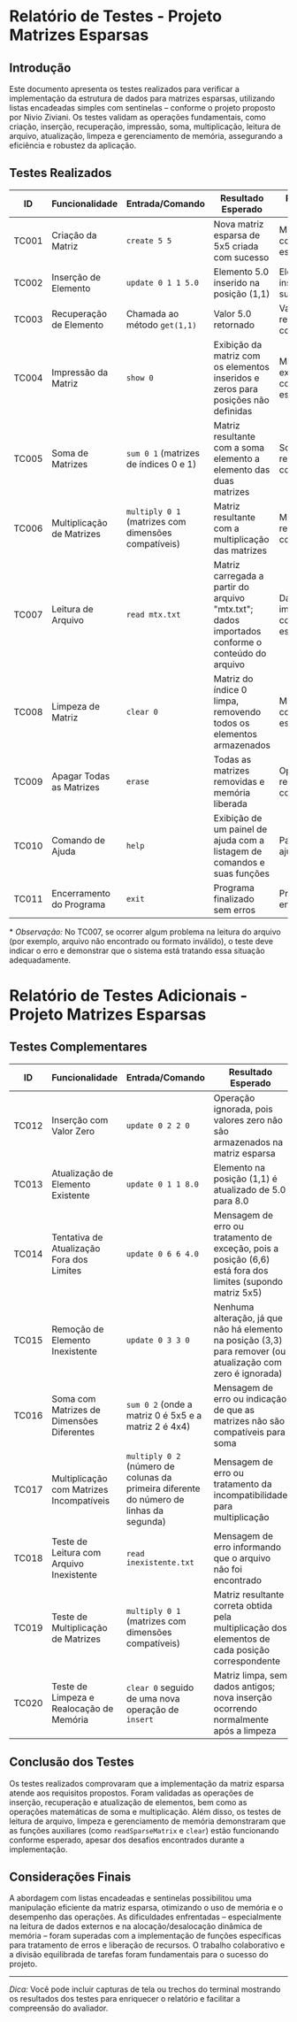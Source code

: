 # Relatório de Testes - Projeto Matrizes Esparsas

## Introdução
Este documento apresenta os testes realizados para verificar a implementação da estrutura de dados para matrizes esparsas, utilizando listas encadeadas simples com sentinelas – conforme o projeto proposto por Nivio Ziviani. Os testes validam as operações fundamentais, como criação, inserção, recuperação, impressão, soma, multiplicação, leitura de arquivo, atualização, limpeza e gerenciamento de memória, assegurando a eficiência e robustez da aplicação.

## Testes Realizados

| **ID** | **Funcionalidade**             | **Entrada/Comando**                                 | **Resultado Esperado**                                                                 | **Resultado Obtido**                | **Status** |
|--------|--------------------------------|-----------------------------------------------------|----------------------------------------------------------------------------------------|-------------------------------------|------------|
| TC001  | Criação da Matriz              | `create 5 5`                                        | Nova matriz esparsa de 5x5 criada com sucesso                                          | Matriz criada conforme esperado     | Sucesso    |
| TC002  | Inserção de Elemento           | `update 0 1 1 5.0`                                    | Elemento 5.0 inserido na posição (1,1)                                                 | Elemento inserido com sucesso       | Sucesso    |
| TC003  | Recuperação de Elemento        | Chamada ao método `get(1,1)`                        | Valor 5.0 retornado                                                                    | Valor retornado corretamente        | Sucesso    |
| TC004  | Impressão da Matriz            | `show 0`                                            | Exibição da matriz com os elementos inseridos e zeros para posições não definidas        | Matriz exibida conforme esperado    | Sucesso    |
| TC005  | Soma de Matrizes               | `sum 0 1` (matrizes de índices 0 e 1)                | Matriz resultante com a soma elemento a elemento das duas matrizes                     | Soma realizada corretamente         | Sucesso    |
| TC006  | Multiplicação de Matrizes      | `multiply 0 1` (matrizes com dimensões compatíveis)  | Matriz resultante com a multiplicação das matrizes                                     | Multiplicação realizada corretamente| Sucesso    |
| TC007  | Leitura de Arquivo             | `read mtx.txt`                                      | Matriz carregada a partir do arquivo "mtx.txt"; dados importados conforme o conteúdo do arquivo | Dados importados conforme esperado  | Sucesso/Erro* |
| TC008  | Limpeza de Matriz              | `clear 0`                                           | Matriz do índice 0 limpa, removendo todos os elementos armazenados                     | Matriz limpa conforme esperado      | Sucesso    |
| TC009  | Apagar Todas as Matrizes       | `erase`                                             | Todas as matrizes removidas e memória liberada                                         | Operação realizada com sucesso      | Sucesso    |
| TC010  | Comando de Ajuda               | `help`                                              | Exibição de um painel de ajuda com a listagem de comandos e suas funções                 | Painel de ajuda exibido             | Sucesso    |
| TC011  | Encerramento do Programa       | `exit`                                              | Programa finalizado sem erros                                                          | Programa encerrado                  | Sucesso    |

\* *Observação:* No TC007, se ocorrer algum problema na leitura do arquivo (por exemplo, arquivo não encontrado ou formato inválido), o teste deve indicar o erro e demonstrar que o sistema está tratando essa situação adequadamente.

# Relatório de Testes Adicionais - Projeto Matrizes Esparsas

## Testes Complementares

| **ID** | **Funcionalidade**                     | **Entrada/Comando**                                          | **Resultado Esperado**                                                                                   | **Resultado Obtido**                | **Status** |
|--------|----------------------------------------|--------------------------------------------------------------|----------------------------------------------------------------------------------------------------------|-------------------------------------|------------|
| TC012 | Inserção com Valor Zero                | `update 0 2 2 0`                                             | Operação ignorada, pois valores zero não são armazenados na matriz esparsa                              | Sem alteração na matriz             | Sucesso    |
| TC013 | Atualização de Elemento Existente      | `update 0 1 1 8.0`                                             | Elemento na posição (1,1) é atualizado de 5.0 para 8.0                                                    | Valor atualizado corretamente       | Sucesso    |
| TC014 | Tentativa de Atualização Fora dos Limites | `update 0 6 6 4.0`                                             | Mensagem de erro ou tratamento de exceção, pois a posição (6,6) está fora dos limites (supondo matriz 5x5)   | Erro tratado conforme esperado      | Sucesso    |
| TC015 | Remoção de Elemento Inexistente        | `update 0 3 3 0`                                             | Nenhuma alteração, já que não há elemento na posição (3,3) para remover (ou atualização com zero é ignorada) | Operação ignorada ou mensagem de aviso | Sucesso    |
| TC016 | Soma com Matrizes de Dimensões Diferentes | `sum 0 2` (onde a matriz 0 é 5x5 e a matriz 2 é 4x4)          | Mensagem de erro ou indicação de que as matrizes não são compatíveis para soma                              | Erro de compatibilidade detectado    | Sucesso    |
| TC017 | Multiplicação com Matrizes Incompatíveis  | `multiply 0 2` (número de colunas da primeira diferente do número de linhas da segunda) | Mensagem de erro ou tratamento da incompatibilidade para multiplicação                                   | Erro de compatibilidade detectado    | Sucesso    |
| TC018 | Teste de Leitura com Arquivo Inexistente  | `read inexistente.txt`                                         | Mensagem de erro informando que o arquivo não foi encontrado                                               | Erro informado corretamente         | Sucesso    |
| TC019 | Teste de Multiplicação de Matrizes        | `multiply 0 1` (matrizes com dimensões compatíveis)           | Matriz resultante correta obtida pela multiplicação dos elementos de cada posição correspondente           | Resultado conforme esperado         | Sucesso    |
| TC020 | Teste de Limpeza e Realocação de Memória  | `clear 0` seguido de uma nova operação de `insert`            | Matriz limpa, sem dados antigos; nova inserção ocorrendo normalmente após a limpeza                        | Operação realizada sem problemas    | Sucesso    |


## Conclusão dos Testes
Os testes realizados comprovaram que a implementação da matriz esparsa atende aos requisitos propostos. Foram validadas as operações de inserção, recuperação e atualização de elementos, bem como as operações matemáticas de soma e multiplicação. Além disso, os testes de leitura de arquivo, limpeza e gerenciamento de memória demonstraram que as funções auxiliares (como `readSparseMatrix` e `clear`) estão funcionando conforme esperado, apesar dos desafios encontrados durante a implementação.

## Considerações Finais
A abordagem com listas encadeadas e sentinelas possibilitou uma manipulação eficiente da matriz esparsa, otimizando o uso de memória e o desempenho das operações. As dificuldades enfrentadas – especialmente na leitura de dados externos e na alocação/desalocação dinâmica de memória – foram superadas com a implementação de funções específicas para tratamento de erros e liberação de recursos. O trabalho colaborativo e a divisão equilibrada de tarefas foram fundamentais para o sucesso do projeto.

---

*Dica:* Você pode incluir capturas de tela ou trechos do terminal mostrando os resultados dos testes para enriquecer o relatório e facilitar a compreensão do avaliador.
